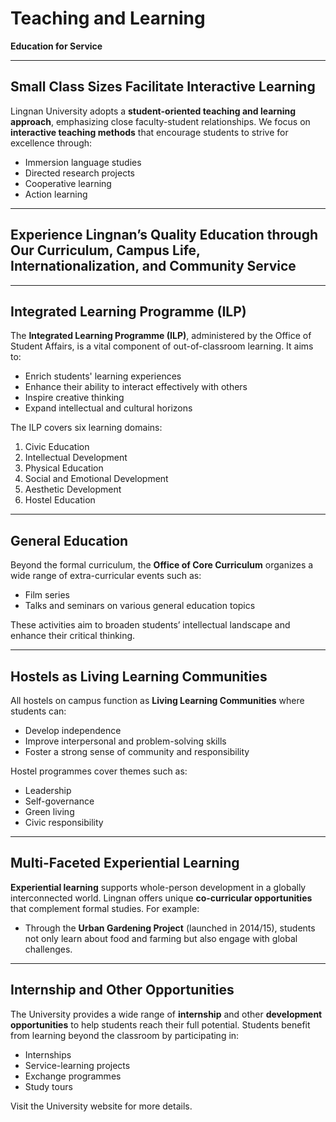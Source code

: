 # Teaching and Learning  
**Education for Service**

---

## Small Class Sizes Facilitate Interactive Learning

Lingnan University adopts a **student-oriented teaching and learning approach**, emphasizing close faculty-student relationships. We focus on **interactive teaching methods** that encourage students to strive for excellence through:

- Immersion language studies  
- Directed research projects  
- Cooperative learning  
- Action learning

---

## Experience Lingnan’s Quality Education through Our Curriculum, Campus Life, Internationalization, and Community Service

---

## Integrated Learning Programme (ILP)

The **Integrated Learning Programme (ILP)**, administered by the Office of Student Affairs, is a vital component of out-of-classroom learning. It aims to:

- Enrich students' learning experiences  
- Enhance their ability to interact effectively with others  
- Inspire creative thinking  
- Expand intellectual and cultural horizons

The ILP covers six learning domains:

1. Civic Education  
2. Intellectual Development  
3. Physical Education  
4. Social and Emotional Development  
5. Aesthetic Development  
6. Hostel Education

---

## General Education

Beyond the formal curriculum, the **Office of Core Curriculum** organizes a wide range of extra-curricular events such as:

- Film series  
- Talks and seminars on various general education topics  

These activities aim to broaden students’ intellectual landscape and enhance their critical thinking.

---

## Hostels as Living Learning Communities

All hostels on campus function as **Living Learning Communities** where students can:

- Develop independence  
- Improve interpersonal and problem-solving skills  
- Foster a strong sense of community and responsibility

Hostel programmes cover themes such as:

- Leadership  
- Self-governance  
- Green living  
- Civic responsibility

---

## Multi-Faceted Experiential Learning

**Experiential learning** supports whole-person development in a globally interconnected world. Lingnan offers unique **co-curricular opportunities** that complement formal studies. For example:

- Through the **Urban Gardening Project** (launched in 2014/15), students not only learn about food and farming but also engage with global challenges.

---

## Internship and Other Opportunities

The University provides a wide range of **internship** and other **development opportunities** to help students reach their full potential. Students benefit from learning beyond the classroom by participating in:

- Internships  
- Service-learning projects  
- Exchange programmes  
- Study tours  

Visit the University website for more details.
